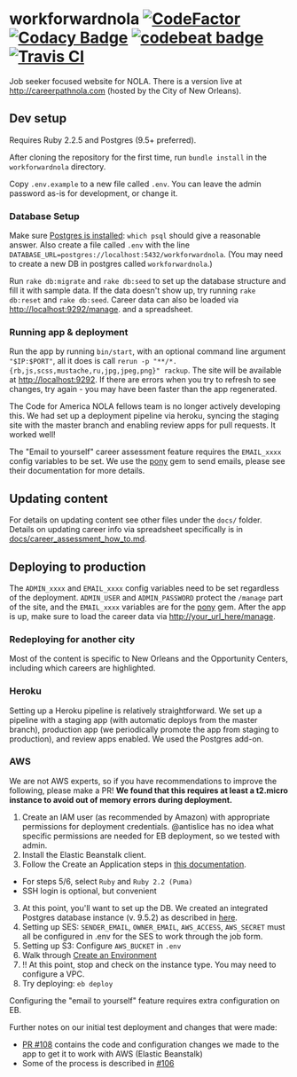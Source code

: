 # workforwardnola [![CodeFactor](https://www.codefactor.io/repository/github/loyno-mathcs/workforwardnola/badge)](https://www.codefactor.io/repository/github/loyno-mathcs/workforwardnola) [![Codacy Badge](https://api.codacy.com/project/badge/Grade/c6e79f4eeece4ae1a4d60cba9943f5ed)](https://www.codacy.com/app/nihonjinrxs/workforwardnola?utm_source=github.com&amp;utm_medium=referral&amp;utm_content=loyno-mathcs/workforwardnola&amp;utm_campaign=Badge_Grade) [![codebeat badge](https://codebeat.co/badges/3384331f-ae8f-494f-a568-a1a23dc493a7)](https://codebeat.co/projects/github-com-loyno-mathcs-workforwardnola-master) [![Travis CI](https://travis-ci.org/loyno-mathcs/workforwardnola.svg?branch=master)](https://travis-ci.org/loyno-mathcs/workforwardnola)
Job seeker focused website for NOLA. There is a version live at http://careerpathnola.com (hosted by the City of New Orleans).

## Dev setup
Requires Ruby 2.2.5 and Postgres (9.5+ preferred).

After cloning the repository for the first time, run `bundle install` in the `workforwardnola` directory.

Copy `.env.example` to a new file called `.env`. You can leave the admin password as-is for development, or change it.

### Database Setup
Make sure [Postgres is installed](https://devcenter.heroku.com/articles/heroku-postgresql#set-up-postgres-on-mac): `which psql` should give a reasonable answer. Also create a file called `.env` with the line `DATABASE_URL=postgres://localhost:5432/workforwardnola`. (You may need to create a new DB in postgres called `workforwardnola`.)

Run `rake db:migrate` and `rake db:seed` to set up the database structure and fill it with sample data. If the data doesn't show up, try running `rake db:reset` and `rake db:seed`. Career data can also be loaded via [http://localhost:9292/manage](http://localhost:9292/manage). and a spreadsheet.

### Running app & deployment
Run the app by running `bin/start`, with an optional command line argument `"$IP:$PORT"`, all it does is call `rerun -p "**/*.{rb,js,scss,mustache,ru,jpg,jpeg,png}" rackup`. The site will be available at [http://localhost:9292](http://localhost:9292). If there are errors when you try to refresh to see changes, try again - you may have been faster than the app regenerated.

The Code for America NOLA fellows team is no longer actively developing this. We had set up a deployment pipeline via heroku, syncing the staging site with the master branch and enabling review apps for pull requests. It worked well!

The "Email to yourself" career assessment feature requires the `EMAIL_xxxx` config variables to be set. We use the [pony](https://github.com/benprew/pony) gem to send emails, please see their documentation for more details.

## Updating content
For details on updating content see other files under the `docs/` folder. Details on updating career info via spreadsheet specifically is in [docs/career_assessment_how_to.md](docs/career_assessment_how_to.md).

## Deploying to production
The `ADMIN_xxxx` and `EMAIL_xxxx` config variables need to be set regardless of the deployment. `ADMIN_USER` and `ADMIN_PASSWORD` protect the `/manage` part of the site, and the `EMAIL_xxxx` variables are for the [pony](https://github.com/benprew/pony) gem. After the app is up, make sure to load the career data via [http://your_url_here/manage](http://your_url_here/manage).

### Redeploying for another city
Most of the content is specific to New Orleans and the Opportunity Centers, including which careers are highlighted.

### Heroku
Setting up a Heroku pipeline is relatively straightforward. We set up a pipeline with a staging app (with automatic deploys from the master branch), production app (we periodically promote the app from staging to production), and review apps enabled. We used the Postgres add-on.

### AWS
We are not AWS experts, so if you have recommendations to improve the following, please make a PR! **We found that this requires at least a t2.micro instance to avoid out of memory errors during deployment.**

1. Create an IAM user (as recommended by Amazon) with appropriate permissions for deployment credentials. @antislice has no idea what specific permissions are needed for EB deployment, so we tested with admin.
2. Install the Elastic Beanstalk client.
2. Follow the Create an Application steps in [this documentation](http://docs.aws.amazon.com/elasticbeanstalk/latest/dg/create_deploy_Ruby_sinatra.html#create_deploy_Ruby_eb_init).
  * For steps 5/6, select `Ruby` and `Ruby 2.2 (Puma)`
  * SSH login is optional, but convenient
3. At this point, you'll want to set up the DB. We created an integrated Postgres database instance (v. 9.5.2) as described in [here](http://docs.aws.amazon.com/elasticbeanstalk/latest/dg/using-features.managing.db.html).
4. Setting up SES: `SENDER_EMAIL`, `OWNER_EMAIL`, `AWS_ACCESS`, `AWS_SECRET` must all be configured in .env for the SES to work through the job form.
5. Setting up S3: Configure `AWS_BUCKET` in `.env`
6. Walk through [Create an Environment](http://docs.aws.amazon.com/elasticbeanstalk/latest/dg/create_deploy_Ruby_sinatra.html#create_deploy_Ruby_eb_env)
7. ‼️ At this point, stop and check on the instance type. You may need to configure a VPC.
7. Try deploying: `eb deploy`

Configuring the "email to yourself" feature requires extra configuration on EB.

Further notes on our initial test deployment and changes that were made:
* [PR #108](https://github.com/codeforamerica/workforwardnola/pull/108) contains the code and configuration changes we made to the app to get it to work with AWS (Elastic Beanstalk)
* Some of the process is described in [#106](https://github.com/codeforamerica/workforwardnola/issues/106)
